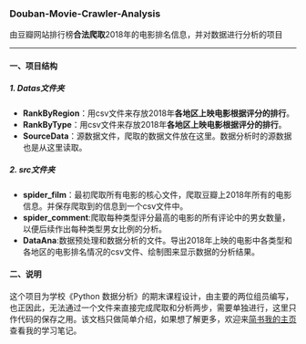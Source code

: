 ### Douban-Movie-Crawler-Analysis
由豆瓣网站排行榜**合法爬取**2018年的电影排名信息，并对数据进行分析的项目

----

#### 一、项目结构

##### 1. Datas文件夹
*  **RankByRegion**：用csv文件来存放2018年**各地区上映电影根据评分的排行**。
* **RankByType**：用csv文件来存放2018年**各地区上映电影根据评分的排行**。
* **SourceData**：源数据文件，爬取的数据文件放在这里。数据分析时的源数据也是从这里读取。

##### 2. src文件夹
* **spider_film**：最初爬取所有电影的核心文件，爬取豆瓣上2018年所有的电影信息。并保存爬取到的信息到一个csv文件中。
* **spider_comment**:爬取每种类型评分最高的电影的所有评论中的男女数量，以便后续作出每种类型男女比例的分析。
* **DataAna**:数据预处理和数据分析的文件。导出2018年上映的电影中各类型和各地区的电影排名情况的csv文件、绘制图来显示数据的分析结果。

#### 二、说明
这个项目为学校《Python 数据分析》的期末课程设计，由主要的两位组员编写，也正因此，无法通过一个文件来直接完成爬取和分析两步，需要单独进行，这里只作代码的保存之用。该文档只做简单介绍，如果想了解更多，欢迎来[简书我的主页](https://www.jianshu.com/u/a671f9f312d2)查看我的学习笔记。
